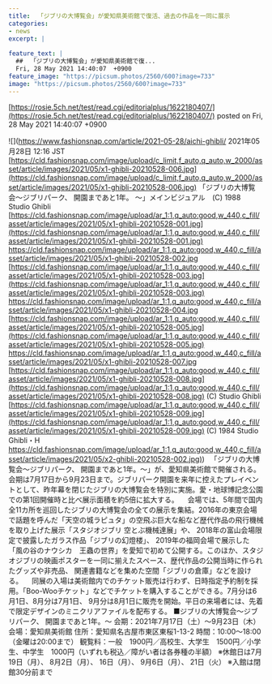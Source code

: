 ```yaml
---
title:  「ジブリの大博覧会」が愛知県美術館で復活、過去の作品を一同に展示  
categories:
- news
excerpt: |
  
feature_text: |
  ##  「ジブリの大博覧会」が愛知県美術館で復...
  Fri, 28 May 2021 14:40:07  +0900
feature_image: "https://picsum.photos/2560/600?image=733"
image: "https://picsum.photos/2560/600?image=733"
---
```


[https://rosie.5ch.net/test/read.cgi/editorialplus/1622180407/](https://rosie.5ch.net/test/read.cgi/editorialplus/1622180407/)
posted on Fri, 28 May 2021 14:40:07  +0900

<!--more-->

![](https://www.fashionsnap.com/article/2021-05-28/aichi-ghibli/ 2021年05月28日 12:16 JST [https://cld.fashionsnap.com/image/upload/c_limit,f_auto,q_auto,w_2000/asset/article/images/2021/05/x1-ghibli-20210528-006.jpg](https://cld.fashionsnap.com/image/upload/c_limit,f_auto,q_auto,w_2000/asset/article/images/2021/05/x1-ghibli-20210528-006.jpg) 「ジブリの大博覧会〜ジブリパーク、 開園まであと1年。 〜」メインビジュアル　(C) 1988 Studio Ghibli [https://cld.fashionsnap.com/image/upload/ar_1:1,q_auto:good,w_440,c_fill/asset/article/images/2021/05/x1-ghibli-20210528-001.jpg](https://cld.fashionsnap.com/image/upload/ar_1:1,q_auto:good,w_440,c_fill/asset/article/images/2021/05/x1-ghibli-20210528-001.jpg) https://cld.fashionsnap.com/image/upload/ar_1:1,q_auto:good,w_440,c_fill/asset/article/images/2021/05/x1-ghibli-20210528-002.jpg [https://cld.fashionsnap.com/image/upload/ar_1:1,q_auto:good,w_440,c_fill/asset/article/images/2021/05/x1-ghibli-20210528-003.jpg](https://cld.fashionsnap.com/image/upload/ar_1:1,q_auto:good,w_440,c_fill/asset/article/images/2021/05/x1-ghibli-20210528-003.jpg) https://cld.fashionsnap.com/image/upload/ar_1:1,q_auto:good,w_440,c_fill/asset/article/images/2021/05/x1-ghibli-20210528-004.jpg [https://cld.fashionsnap.com/image/upload/ar_1:1,q_auto:good,w_440,c_fill/asset/article/images/2021/05/x1-ghibli-20210528-005.jpg](https://cld.fashionsnap.com/image/upload/ar_1:1,q_auto:good,w_440,c_fill/asset/article/images/2021/05/x1-ghibli-20210528-005.jpg) https://cld.fashionsnap.com/image/upload/ar_1:1,q_auto:good,w_440,c_fill/asset/article/images/2021/05/x1-ghibli-20210528-007.jpg [https://cld.fashionsnap.com/image/upload/ar_1:1,q_auto:good,w_440,c_fill/asset/article/images/2021/05/x1-ghibli-20210528-008.jpg](https://cld.fashionsnap.com/image/upload/ar_1:1,q_auto:good,w_440,c_fill/asset/article/images/2021/05/x1-ghibli-20210528-008.jpg) (C) Studio Ghibli [https://cld.fashionsnap.com/image/upload/ar_1:1,q_auto:good,w_440,c_fill/asset/article/images/2021/05/x1-ghibli-20210528-009.jpg](https://cld.fashionsnap.com/image/upload/ar_1:1,q_auto:good,w_440,c_fill/asset/article/images/2021/05/x1-ghibli-20210528-009.jpg) (C) 1984 Studio Ghibli・H [https://cld.fashionsnap.com/image/upload/ar_1:1,q_auto:good,w_440,c_fill/asset/article/images/2021/05/x2-ghibli-20210528-002.jpg)](https://cld.fashionsnap.com/image/upload/ar_1:1,q_auto:good,w_440,c_fill/asset/article/images/2021/05/x2-ghibli-20210528-002.jpg)) 　「ジブリの大博覧会〜ジブリパーク、 開園まであと1年。〜」が、愛知県美術館で開催される。会期は7月17日から9月23日まで。ジブリパーク開園を来年に控えたプレイベントとして、昨年幕を閉じたジブリの大博覧会を特別に実施。愛・地球博記念公園での第1回開催時と比べ展示面積を約5倍に拡大する。 　会場では、5年間で国内全11カ所を巡回したジブリの大博覧会の全ての展示を集結。2016年の東京会場で話題を呼んだ「天空の城ラピュタ」の空飛ぶ巨大な船など歴代作品の飛行機械を取り上げた展示「スタジオジブリ 空とぶ機械達展」や、 2018年の富山会場限定で披露したガラス作品「ジブリの幻燈楼」、 2019年の福岡会場で展示した「風の谷のナウシカ　王蟲の世界」を愛知で初めて公開する。このほか、スタジオジブリの映画ポスターを一同に揃えたスペース、歴代作品の公開当時に作られたグッズや非売品、 関連書籍などを集めた空間「ジブリの倉庫」などを設ける。 　同展の入場は美術館内でのチケット販売は行わず、日時指定予約制を採用。「Boo-Wooチケット」などでチケットを購入することができる。7月分は6月1日、8月分は7月1日、 9月分は8月1日に販売を開始。平日の来場者には、先着で限定デザインのミニクリアファイルを配布する。 ■ジブリの大博覧会〜ジブリパーク、 開園まであと1年。〜 会期：2021年7月17日（土）〜9月23日（木） 会場：愛知県美術館 住所：愛知県名古屋市東区東桜1-13-2 時間：10:00〜18:00（金曜は20:00まで） 観覧料：一般　1900円／高校生、大学生　1500円／小学生、中学生　1000円（いずれも税込／障がい者は各券種の半額） ※休館日は7月19日（月）、 8月2日（月）、 16日（月）、 9月6日（月）、 21日（火） ※入館は閉館30分前まで
